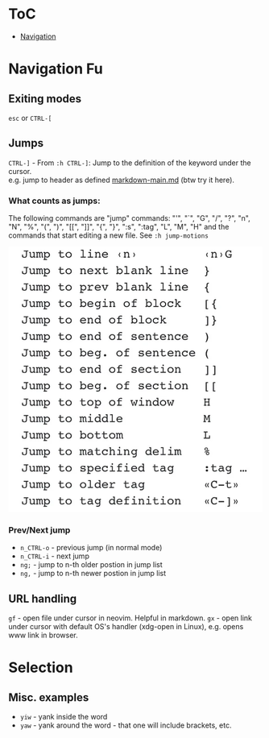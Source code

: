 # ToC
- [Navigation](#navigation-fu)

# Navigation Fu
## Exiting modes
`esc` or `CTRL-[`

## Jumps
`CTRL-]` - From `:h CTRL-]`: Jump to the definition of the keyword under the cursor.  
e.g. jump to header as defined [markdown-main.md](../markdown/markdown-main.md#-internal-(headers)-links) (btw try it here).

### What counts as jumps:
The following commands are "jump" commands: "'", "\`", "G", "/", "?", "n", "N", "%", "(", ")", "\[\[", "\]\]", "{", "}", ":s", ":tag", "L", "M", "H" and the commands that start editing a new file. See `:h jump-motions`

![Jumps](assets/list_of_jumps.png)

### Prev/Next jump
- `n_CTRL-o` - previous jump (in normal mode)
- `n_CTRL-i` - next jump 
- `ng;` - jump to n-th older postion in jump list
- `ng,` - jump to n-th newer postion in jump list

## URL handling
`gf` - open file under cursor in neovim. Helpful in markdown.
`gx` - open link under cursor with default OS's handler (xdg-open in Linux), e.g. opens www link in browser.

# Selection
## Misc. examples
- `yiw` - yank inside the word
- `yaw` - yank around the word - that one will include brackets, etc.
